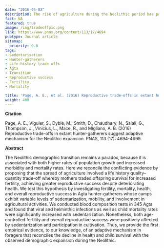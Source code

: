 ```yaml
---
date: "2016-04-03"
description: The rise of agriculture during the Neolithic period has paradoxically been associated with worldwide population growth despite increases in disease and mortality. We examine the effects of sedentarization and cultivation on disease load, mortality, and fertility among Agta foragers. 
fact: NA
featured: true
image: /img/tradeoffpic.png
link: https://www.pnas.org/content/113/17/4694 
pubtype: Journal article
sitemap:
  priority: 0.8
tags:
- Sedentarisation
- Hunter-gatherers
- Life-history trade-offs
- Agta
- Transition
- Reproductive success
- Fertility
- Mortality

title: 'Page, A. E., et al. (2016) Reproductive trade-offs in extant hunter-gatherers suggest adaptive mechanism for the Neolithic expansion. PNAS'
weight: 400
---
```

**Citation**

Page, A. E., Viguier, S., Dyble, M., Smith, D., Chaudhary, N., Salali, G., Thompson, J., Vinicius, L., Mace, R., and Migliano, A. B. (2016) Reproductive trade-offs in extant hunter-gatherers suggest adaptive mechanism for the Neolithic expansion. PNAS, 113 (17): 4694-4699.  

**Abstract** 

The Neolithic demographic transition remains a paradox, because it is associated with both higher rates of population growth and increased morbidity and mortality rates. Here we reconcile the conflicting evidence by proposing that the spread of agriculture involved a life history quality–quantity trade-off whereby mothers traded offspring survival for increased fertility, achieving greater reproductive success despite deteriorating health. We test this hypothesis by investigating fertility, mortality, health, and overall reproductive success in Agta hunter-gatherers whose camps exhibit variable levels of sedentarization, mobility, and involvement in agricultural activities. We conducted blood composition tests in 345 Agta and found that viral and helminthic infections as well as child mortality rates were significantly increased with sedentarization. Nonetheless, both age-controlled fertility and overall reproductive success were positively affected by sedentarization and participation in cultivation. Thus, we provide the first empirical evidence, to our knowledge, of an adaptive mechanism in foragers that reconciles the decline in health and child survival with the observed demographic expansion during the Neolithic.